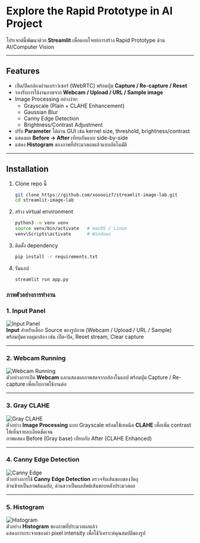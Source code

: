 # Explore the Rapid Prototype in AI Project

โปรเจกต์นี้พัฒนาด้วย **Streamlit** เพื่อตอบโจทย์การสร้าง Rapid Prototype ด้าน AI/Computer Vision 

---

## Features
- เปิด/ปิดกล้องผ่านเบราว์เซอร์ (WebRTC) พร้อมปุ่ม **Capture / Re-capture / Reset**
- รองรับการใช้งานภาพจาก **Webcam / Upload / URL / Sample image**
- Image Processing อย่างง่าย:
  - Grayscale (Plain + CLAHE Enhancement)
  - Gaussian Blur
  - Canny Edge Detection
  - Brightness/Contrast Adjustment
- ปรับ **Parameter** ได้ผ่าน GUI เช่น kernel size, threshold, brightness/contrast
- แสดงผล **Before → After** เทียบกันแบบ side-by-side
- แสดง **Histogram** ของภาพที่ประมวลผลแล้วแบบอัตโนมัติ

---

## Installation

1. Clone repo นี้
   ```bash
   git clone https://github.com/xooooiz7/streamlit-image-lab.git
   cd streamlit-image-lab
2. สร้าง virtual environment
    ```bash
    python3 -m venv venv
    source venv/bin/activate   # macOS / Linux
    venv\Scripts\activate      # Windows
3. ติดตั้ง dependency
    ```bash
    pip install -r requirements.txt
4. รันแอป
    ```bash
    streamlit run app.py

### ภาพตัวอย่างการทำงาน

### 1. Input Panel
![Input Panel](docs/1.jpeg)  
**Input** สำหรับเลือก Source ของรูปภาพ (Webcam / Upload / URL / Sample)  
พร้อมปุ่มควบคุมกล้อง เช่น เปิด–ปิด, Reset stream, Clear capture

---

### 2. Webcam Running
![Webcam Running](docs/2.jpeg)  
ตัวอย่างการเปิด **Webcam** และแสดงผลภาพสดจากกล้องในแอป พร้อมปุ่ม Capture / Re-capture เพื่อเก็บภาพใช้งานต่อ

---

### 3. Gray CLAHE
![Gray CLAHE](docs/3.jpeg)  
ตัวอย่าง **Image Processing** แบบ Grayscale พร้อมใช้เทคนิค **CLAHE** เพื่อเพิ่ม contrast ให้เห็นรายละเอียดชัดเจน  
ภาพแสดง Before (Gray base) เทียบกับ After (CLAHE Enhanced)

---

### 4. Canny Edge Detection
![Canny Edge](docs/4.jpeg)  
ตัวอย่างการใช้ **Canny Edge Detection** ตรวจจับเส้นขอบของวัตถุ  
ด้านซ้ายเป็นภาพต้นฉบับ, ด้านขวาเป็นผลลัพธ์เส้นขอบหลังประมวลผล

---

### 5. Histogram
![Histogram](docs/5.jpeg)  
ตัวอย่าง **Histogram** ของภาพที่ประมวลผลแล้ว  
แสดงการกระจายของค่า pixel intensity เพื่อใช้วิเคราะห์คุณสมบัติของรูป
